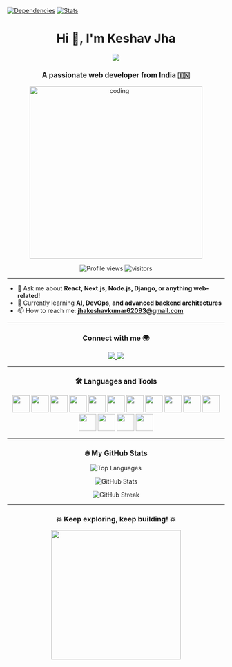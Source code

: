 <!-- Beautiful GitHub README for keshavjha005 -->

[![Dependencies](https://stats.quine.sh/keshavjha005/dependencies?theme=dark)](https://quine.sh?utm_source=widgets&utm_campaign=keshavjha005)
[![Stats](https://stats.quine.sh/keshavjha005/github?theme=dark)](https://quine.sh?utm_source=widgets&utm_campaign=keshavjha005)

<h1 align="center">Hi 👋, I'm Keshav Jha</h1>

<p align="center">
  <img src="https://readme-typing-svg.herokuapp.com/?lines=Full+Stack+Developer;Open+Source+Enthusiast;Always+Learning+New+Things&center=true&width=380&height=45&color=58A6FF&vCenter=true&size=22">
</p>

<h3 align="center">A passionate web developer from India 🇮🇳</h3>

<p align="center">
  <img src="https://user-images.githubusercontent.com/112645121/213100923-5b225bd3-b2eb-4e9f-b486-a5f2e7ea1ae9.png" alt="coding" width="400"/>
</p>

<p align="center">
  <img src="https://komarev.com/ghpvc/?username=keshavjha005&label=Profile%20views&color=0e75b6&style=flat" alt="Profile views" />
  <img src="https://visitor-badge.glitch.me/badge?page_id=keshavjha005.keshavjha005" alt="visitors" />
</p>

---

- 💬 Ask me about **React, Next.js, Node.js, Django, or anything web-related!**
- 🌱 Currently learning **AI, DevOps, and advanced backend architectures**
- 📫 How to reach me: **jhakeshavkumar62093@gmail.com**

---

<h3 align="center">Connect with me 🌍</h3>

<p align="center">
  <a href="https://linkedin.com/in/keshavjha005" target="blank">
    <img src="https://img.shields.io/badge/-LinkedIn-%230077B5?style=for-the-badge&logo=linkedin&logoColor=white" />
  </a>
  <a href="https://discord.gg/keshavjha#1773" target="blank">
    <img src="https://img.shields.io/badge/Discord-%237289DA.svg?style=for-the-badge&logo=discord&logoColor=white" />
  </a>
</p>

---

<h3 align="center">🛠️ Languages and Tools</h3>

<p align="center">
  <a href="https://reactjs.org/" target="_blank"><img src="https://cdn.jsdelivr.net/gh/devicons/devicon/icons/react/react-original.svg" width="40" height="40" /></a>
  <a href="https://nextjs.org/" target="_blank"><img src="https://cdn.worldvectorlogo.com/logos/nextjs-2.svg" width="40" height="40" /></a>
  <a href="https://nodejs.org/" target="_blank"><img src="https://cdn.jsdelivr.net/gh/devicons/devicon/icons/nodejs/nodejs-original.svg" width="40" height="40" /></a>
  <a href="https://expressjs.com/" target="_blank"><img src="https://cdn.jsdelivr.net/gh/devicons/devicon/icons/express/express-original.svg" width="40" height="40" /></a>
  <a href="https://www.djangoproject.com/" target="_blank"><img src="https://cdn.worldvectorlogo.com/logos/django.svg" width="40" height="40" /></a>
  <a href="https://www.mongodb.com/" target="_blank"><img src="https://cdn.jsdelivr.net/gh/devicons/devicon/icons/mongodb/mongodb-original.svg" width="40" height="40" /></a>
  <a href="https://www.mysql.com/" target="_blank"><img src="https://cdn.jsdelivr.net/gh/devicons/devicon/icons/mysql/mysql-original.svg" width="40" height="40" /></a>
  <a href="https://www.w3.org/html/" target="_blank"><img src="https://cdn.jsdelivr.net/gh/devicons/devicon/icons/html5/html5-original.svg" width="40" height="40" /></a>
  <a href="https://www.w3schools.com/css/" target="_blank"><img src="https://cdn.jsdelivr.net/gh/devicons/devicon/icons/css3/css3-original.svg" width="40" height="40" /></a>
  <a href="https://getbootstrap.com" target="_blank"><img src="https://cdn.jsdelivr.net/gh/devicons/devicon/icons/bootstrap/bootstrap-original.svg" width="40" height="40" /></a>
  <a href="https://kotlinlang.org/" target="_blank"><img src="https://cdn.jsdelivr.net/gh/devicons/devicon/icons/kotlin/kotlin-original.svg" width="40" height="40" /></a>
  <a href="https://dart.dev/" target="_blank"><img src="https://cdn.jsdelivr.net/gh/devicons/devicon/icons/dart/dart-original.svg" width="40" height="40" /></a>
  <a href="https://cloud.google.com/" target="_blank"><img src="https://www.vectorlogo.zone/logos/google_cloud/google_cloud-icon.svg" width="40" height="40" /></a>
  <a href="https://www.photoshop.com/" target="_blank"><img src="https://cdn.jsdelivr.net/gh/devicons/devicon/icons/photoshop/photoshop-plain.svg" width="40" height="40" /></a>
  <a href="https://www.adobe.com/in/products/illustrator.html" target="_blank"><img src="https://cdn.jsdelivr.net/gh/devicons/devicon/icons/illustrator/illustrator-plain.svg" width="40" height="40" /></a>
</p>

---

<h3 align="center">🔥 My GitHub Stats</h3>

<p align="center">
  <img src="https://github-readme-stats.vercel.app/api/top-langs/?username=keshavjha005&layout=compact&theme=tokyonight" alt="Top Languages" />
</p>

<p align="center">
  <img src="https://github-readme-stats.vercel.app/api?username=keshavjha005&show_icons=true&theme=tokyonight" alt="GitHub Stats" />
</p>

<p align="center">
  <img src="https://github-readme-streak-stats.herokuapp.com/?user=keshavjha005&theme=tokyonight" alt="GitHub Streak" />
</p>

---

<h3 align="center">💥 Keep exploring, keep building! 💥</h3>

<p align="center">
  <img src="https://media.giphy.com/media/L8K62iTDkzGX6/giphy.gif" width="300">
</p>
